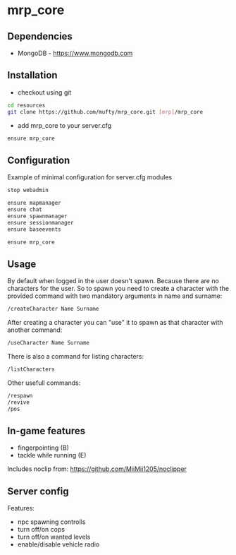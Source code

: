 # mrp_core

## Dependencies

- MongoDB - https://www.mongodb.com

## Installation

- checkout using git

```bash
cd resources
git clone https://github.com/mufty/mrp_core.git [mrp]/mrp_core
```

- add mrp_core to your server.cfg

```bash
ensure mrp_core
```

## Configuration

Example of minimal configuration for server.cfg modules

```bash
stop webadmin

ensure mapmanager
ensure chat
ensure spawnmanager
ensure sessionmanager
ensure baseevents

ensure mrp_core
```

## Usage

By default when logged in the user doesn't spawn. Because there are no characters for the user. So to spawn you need to create a character with the provided command with two mandatory arguments in name and surname:

```bash
/createCharacter Name Surname
```

After creating a character you can "use" it to spawn as that character with another command:

```bash
/useCharacter Name Surname
```

There is also a command for listing characters:

```bash
/listCharacters
```

Other usefull commands:

```bash
/respawn
/revive
/pos
```

## In-game features

- fingerpointing (B)
- tackle while running (E)

Includes noclip from: https://github.com/MiiMii1205/noclipper

## Server config

Features:
- npc spawning controlls
- turn off/on cops
- turn off/on wanted levels
- enable/disable vehicle radio
